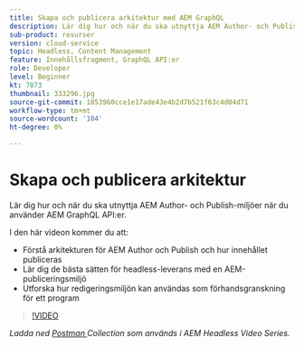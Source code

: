 ```yaml
---
title: Skapa och publicera arkitektur med AEM GraphQL
description: Lär dig hur och när du ska utnyttja AEM Author- och Publish-miljöer när du använder AEM GraphQL API:er.
sub-product: resurser
version: cloud-service
topic: Headless, Content Management
feature: Innehållsfragment, GraphQL API:er
role: Developer
level: Beginner
kt: 7873
thumbnail: 333296.jpg
source-git-commit: 1853960cce1e17ade43e4b2d7b521f63c4d04d71
workflow-type: tm+mt
source-wordcount: '104'
ht-degree: 0%

---
```



# Skapa och publicera arkitektur

Lär dig hur och när du ska utnyttja AEM Author- och Publish-miljöer när du använder AEM GraphQL API:er.

I den här videon kommer du att:

+ Förstå arkitekturen för AEM Author och Publish och hur innehållet publiceras
+ Lär dig de bästa sätten för headless-leverans med en AEM-publiceringsmiljö
+ Utforska hur redigeringsmiljön kan användas som förhandsgranskning för ett program

>[!VIDEO](https://video.tv.adobe.com/v/333296/?quality=12&learn=on)

_Ladda ned  [Postman ](./assets/aem-headless-video-series.postman_collection.json) Collection som används i AEM Headless Video Series._